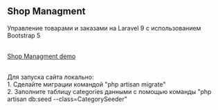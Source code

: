 ## Shop Managment
<p>Управление товарами и заказами на Laravel 9 с использованием Bootstrap 5</p><br>
<a href="https://project.nesterov-ivan.ru" target="_blank">Shop Managment demo</a><br>
<br>
<p>
Для запуска сайта локально:<br>
1. Cделайте миграции командой "php artisan migrate"<br>
2. Заполните таблицу categories данными с помощью команды "php artisan db:seed --class=CategorySeeder"
</p>
